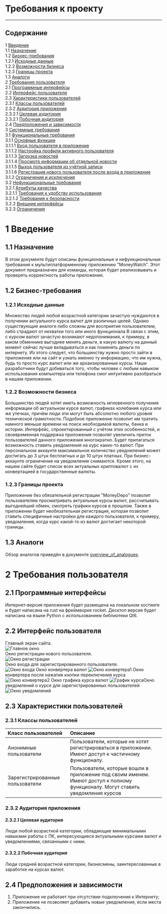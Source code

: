 # Требования к проекту
---

## Содержание

1 [Введение](#intro)  
1.1 [Назначение](#appointment)  
1.2 [Бизнес-требования](#business_requirements)  
1.2.1 [Исходные данные](#initial_data)  
1.2.2 [Возможности бизнеса](#business_opportunities)  
1.2.3 [Границы проекта](#project_boundary)  
1.3 [Аналоги](#analogues)  
2 [Требования пользователя](#user_requirements)  
2.1 [Программные интерфейсы](#software_interfaces)  
2.2 [Интерфейс пользователя](#user_interface)  
2.3 [Характеристики пользователей](#user_specifications)  
2.3.1 [Классы пользователей](#user_classes)  
2.3.2 [Аудитория приложения](#application_audience)  
2.3.2.1 [Целевая аудитория](#target_audience)  
2.3.2.1 [Побочная аудитория](#collateral_audience)  
2.4 [Предположения и зависимости](#assumptions_and_dependencies)  
3 [Системные требования](#system_requirements)  
3.1 [Функциональные требования](#functional_requirements)  
3.1.1 [Основные функции](#main_functions)  
3.1.1.1 [Вход пользователя в приложение](#user_logon_to_the_application)  
3.1.1.2 [Настройка профиля активного пользователя](#setting_up_the_profile_of_the_active_user)  
3.1.1.3 [Загрузка новостей](#download_news)  
3.1.1.4 [Просмотр информации об отдельной новости](#view_information_about_an_individual_newsletter)  
3.1.1.5 [Выход пользователя из учётной записи](#active_user_change)  
3.1.1.6 [Регистрация нового пользователя после входа в приложение](#add_new_user)  
3.1.2 [Ограничения и исключения](#restrictions_and_exclusions)  
3.2 [Нефункциональные требования](#non-functional_requirements)  
3.2.1 [Атрибуты качества](#quality_attributes)  
3.2.1.1 [Требования к удобству использования](#requirements_for_ease_of_use)  
3.2.1.2 [Требования к безопасности](#security_requirements)  
3.2.2 [Внешние интерфейсы](#external_interfaces)  
3.2.3 [Ограничения](#restrictions)

<a name="intro"/>

# 1 Введение

<a name="appointment"/>

## 1.1 Назначение

В этом документе будут описаны функциональные и нефункциональные требования к
мультиплатформенному приложению "MoneyWatch". Этот документ предназначен для
команды, которая будет реализовывать и проверять корректность работы приложения.

<a name="business_requirements"/>

## 1.2 Бизнес-требования

<a name="initial_data"/>

### 1.2.1 Исходные данные

Множество людей любой возрастной категории зачастую нуждаются в получении
актуального курса валют для различных целей. Однако существующие аналоги либо
сложны для восприятия пользователем, либо страдают от нехватки того или иного
функционала В связи с этим, с курсом валют зачастую возникают недопонимания, к
примеру, в каком обменнике выгоднее менять деньги, в какую валюту на данный
момент сейчас лучше вкладываться и как поменять деньги по интернету. Из этого
следует, что большинству нужно просто зайти в приложение или на сайт и узнать
именно ту информацию, что им нужна, будь то просто курс валют или же
архаизированные курсы. Наши разработчики будут добиваться того, чтобы человек с
любым навыком использования компьютера или телефона смог интуитивно разобраться
в нашем приложении.
<a name="business_opportunities"/>

### 1.2.2 Возможности бизнеса

Большинство людей хотят иметь возможность мгновенного получения информации об
актуальном курсе валют, графиках колебания курса или же утечках, причём люди эти
могут быть абсолютно любого уровня технической грамотности. Подобное приложение
позволит им тратить намного меньше времени на поиск необходимой валюты, банка и
истории. Интерфейс, спроектированный с учётом этих особенностей, и своевременная
поддержка приложения позволят увеличить приток пользователей данного приложения
многократно. Будет прилагаться возможность ставить уведомления на курс
каких-то валют. При персональном аккаунте максимальное количество
уведомлений может достигать до 3 штук бесплатных и до 10 штук платных. При
бизнес-аккаунте ограничение на уведомления снимаются. Кроме этого, на нашем
сайте будет список всех актуальных криптовалют с их конвертацией в
государственные валюты.
<a name="project_boundary"/>

### 1.2.3 Границы проекта

Приложение без обязательной регистрации "MoneyDepo" позволит пользователям
просматривать актуальные курсы валют, рассчитывать выгоднейший обмен, смотреть
графики курсов в прошлом. Также в приложении будет необязательная регистрация,
которая позволит ставить специфичные настройки для каждого пользователя, к
примеру, уведомления, когда курс какой-то из валют достигает некоторой границы.
<a name="analogues"/>

## 1.3 Аналоги

Обзор аналогов приведён в
документе [overview_of_analogues](./Requirements/overview_of_analogues.md).

<a name="user_requirements"/>

# 2 Требования пользователя

<a name="software_interfaces"/>

## 2.1 Программные интерфейсы

Интернет-версия приложения будет размещена на локальном хостинге и будет
написана на rust на фреймворке rocket. Десктоп версия будет написана на
языке Python с использованием библиотеки Qt6.

<a name="user_interface"/>

## 2.2 Интерфейс пользователя

Главный экран сайта.  
![Главное окно](./Requirements/Mockups/main_page.png)  
Окно регистрации нового пользователя.  
![Окно регистрации](./Requirements/Mockups/register.png)  
Окно входа для зарегистрированного пользователя.  
![Окно входа](./Requirements/Mockups/sign_in.png)
Окно конвертера валют
![Окно конвертера1](./Requirements/Mockups/converter1.png)
Окно конвертера после нажатия кнопки переключения курса
![Окно конвертера2](./Requirements/Mockups/converter2.png)
Окно графика курса валют
![График курса](./Requirements/Mockups/charts.png)Окно уведомлений о курсе для
зарегистрированных пользователей
![Окно уведомлений](./Requirements/Mockups/alarms.png)
<a name="user_specifications"/>

## 2.3 Характеристики пользователей

<a name="user_classes"/>

### 2.3.1 Классы пользователей

| Класс пользователей             | Описание                                                                                                                        |
|:--------------------------------|:--------------------------------------------------------------------------------------------------------------------------------|
| Анонимные пользователи          | Пользователи, которые не хотят регистрироваться в приложении. Имеют доступ к частичному функционалу.                            |
| Зарегистрированные пользователи | Пользователи, которые вошли в приложение под своим именем. Имеют доступ к полному функционалу. Могут ставить уведомления курсов |

<a name="application_audience"/>

### 2.3.2 Аудитория приложения

<a name="target_audience"/>

#### 2.3.2.1 Целевая аудитория

Люди любой возрастной категории, обладающие минимальными навыками работы с
ПК, интересующиеся актуальными курсами валют и уведомлениями, связанными с ними.

<a name="collateral_audience"/>

#### 2.3.2.2 Побочная аудитория

Люди средней возрастной категории, бизнесмены, заинтересованные в заработке
на курсах валют.

<a name="assumptions_and_dependencies"/>

## 2.4 Предположения и зависимости

1. Приложение не работает при отсутствии подключения к Интернету;
2. Приложение не позволяет добавить новые уведомления, если места закончились.